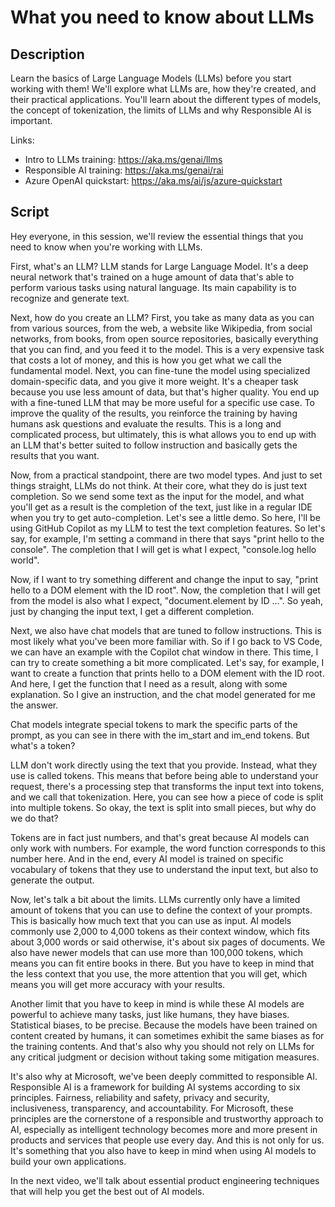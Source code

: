 # What you need to know about LLMs

## Description

Learn the basics of Large Language Models (LLMs) before you start working with them! We'll explore what LLMs are, how they're created, and their practical applications. You'll learn about the different types of models, the concept of tokenization, the limits of LLMs and why Responsible AI is important.

Links:
- Intro to LLMs training: https://aka.ms/genai/llms
- Responsible AI training: https://aka.ms/genai/rai
- Azure OpenAI quickstart: https://aka.ms/ai/js/azure-quickstart

## Script

Hey everyone, in this session, we'll review the essential things that you need to know when you're working with LLMs.

First, what's an LLM? LLM stands for Large Language Model. It's a deep neural network that's trained on a huge amount of data that's able to perform various tasks using natural language. Its main capability is to recognize and generate text.

Next, how do you create an LLM? First, you take as many data as you can from various sources, from the web, a website like Wikipedia, from social networks, from books, from open source repositories, basically everything that you can find, and you feed it to the model. This is a very expensive task that costs a lot of money, and this is how you get what we call the fundamental model. Next, you can fine-tune the model using specialized domain-specific data, and you give it more weight. It's a cheaper task because you use less amount of data, but that's higher quality. You end up with a fine-tuned LLM that may be more useful for a specific use case. To improve the quality of the results, you reinforce the training by having humans ask questions and evaluate the results. This is a long and complicated process, but ultimately, this is what allows you to end up with an LLM that's better suited to follow instruction and basically gets the results that you want.

Now, from a practical standpoint, there are two model types. And just to set things straight, LLMs do not think. At their core, what they do is just text completion. So we send some text as the input for the model, and what you'll get as a result is the completion of the text, just like in a regular IDE when you try to get auto-completion. Let's see a little demo. So here, I'll be using GitHub Copilot as my LLM to test the text completion features. So let's say, for example, I'm setting a command in there that says "print hello to the console". The completion that I will get is what I expect, "console.log hello world".

Now, if I want to try something different and change the input to say, "print hello to a DOM element with the ID root". Now, the completion that I will get from the model is also what I expect, "document.element by ID ...". So yeah, just by changing the input text, I get a different completion.

Next, we also have chat models that are tuned to follow instructions. This is most likely what you've been more familiar with. So if I go back to VS Code, we can have an example with the Copilot chat window in there. This time, I can try to create something a bit more complicated. Let's say, for example, I want to create a function that prints hello to a DOM element with the ID root. And here, I get the function that I need as a result, along with some explanation. So I give an instruction, and the chat model generated for me the answer.

Chat models integrate special tokens to mark the specific parts of the prompt, as you can see in there with the im_start and im_end tokens. But what's a token?

LLM don't work directly using the text that you provide. Instead, what they use is called tokens. This means that before being able to understand your request, there's a processing step that transforms the input text into tokens, and we call that tokenization. Here, you can see how a piece of code is split into multiple tokens. So okay, the text is split into small pieces, but why do we do that?

Tokens are in fact just numbers, and that's great because AI models can only work with numbers. For example, the word function corresponds to this number here. And in the end, every AI model is trained on specific vocabulary of tokens that they use to understand the input text, but also to generate the output.

Now, let's talk a bit about the limits. LLMs currently only have a limited amount of tokens that you can use to define the context of your prompts. This is basically how much text that you can use as input. AI models commonly use 2,000 to 4,000 tokens as their context window, which fits about 3,000 words or said otherwise, it's about six pages of documents. We also have newer models that can use more than 100,000 tokens, which means you can fit entire books in there. But you have to keep in mind that the less context that you use, the more attention that you will get, which means you will get more accuracy with your results.

Another limit that you have to keep in mind is while these AI models are powerful to achieve many tasks, just like humans, they have biases. Statistical biases, to be precise. Because the models have been trained on content created by humans, it can sometimes exhibit the same biases as for the training contents. And that's also why you should not rely on LLMs for any critical judgment or decision without taking some mitigation measures.

It's also why at Microsoft, we've been deeply committed to responsible AI. Responsible AI is a framework for building AI systems according to six principles. Fairness, reliability and safety, privacy and security, inclusiveness, transparency, and accountability. For Microsoft, these principles are the cornerstone of a responsible and trustworthy approach to AI, especially as intelligent technology becomes more and more present in products and services that people use every day. And this is not only for us. It's something that you also have to keep in mind when using AI models to build your own applications.

In the next video, we'll talk about essential product engineering techniques that will help you get the best out of AI models.
